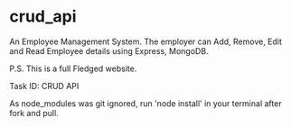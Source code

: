 # crud_api
An Employee Management System. The employer can Add, Remove, Edit and Read Employee details using Express, MongoDB.

P.S. This is a full Fledged website.


Task ID: CRUD API

As node_modules was git ignored, run 'node install' in your terminal after fork and pull.
